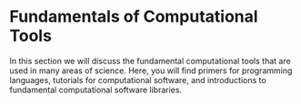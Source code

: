 # Fundamentals of Computational Tools

In this section we will discuss the fundamental computational tools that are used in many areas of science. Here, you will find primers for programming languages, tutorials for computational software, and introductions to fundamental computational software libraries.